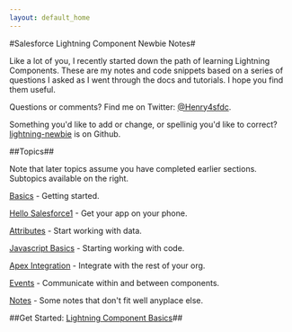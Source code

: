 ```yaml
---
layout: default_home
---
```


#Salesforce Lightning Component Newbie Notes#

Like a lot of you, I recently started down the path of learning Lightning Components. These are my notes and code snippets based on a series of questions I asked as I went through the docs and tutorials. I hope you find them useful.

Questions or comments? Find me on Twitter: [@Henry4sfdc](https://twitter.com/henry4sfdc).

Something you'd like to add or change, or spellinig you'd like to correct? [lightning-newbie](https://github.com/henry4sfdc/lightning-newbie) is on Github.

##Topics##

Note that later topics assume you have completed earlier sections.  Subtopics available on the right.
  
[Basics](basics.html) - Getting started.

[Hello Salesforce1](hello-salesforce1.html) - Get your app on your phone.

[Attributes](attributes.html) - Start working with data.

[Javascript Basics](javascript-basics.html) - Starting working with code.

[Apex Integration](apex-integration.html) - Integrate with the rest of your org.

[Events](events.html) - Communicate within and between components.

[Notes](notes.html) - Some notes that don't fit well anyplace else.

##Get Started: [Lightning Component Basics](basics.html)##

